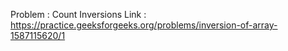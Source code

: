 Problem : Count Inversions
Link : https://practice.geeksforgeeks.org/problems/inversion-of-array-1587115620/1
